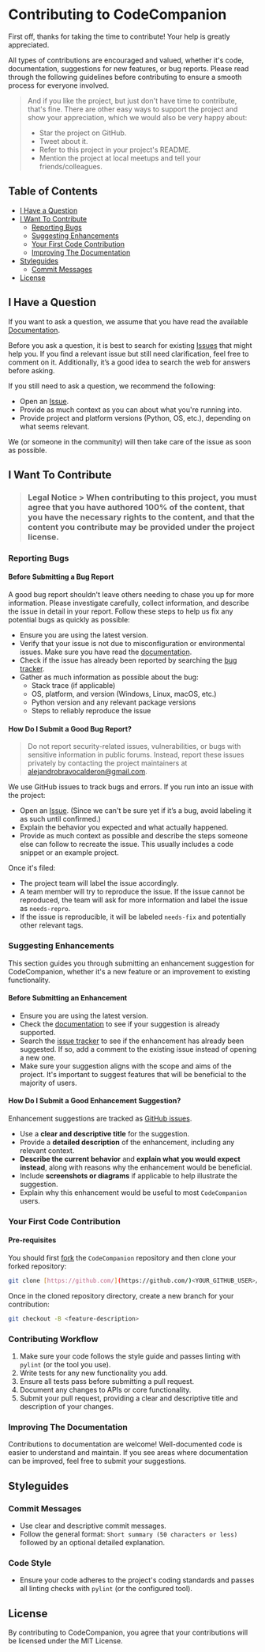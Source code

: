 # Contributing to CodeCompanion

First off, thanks for taking the time to contribute! Your help is greatly appreciated.

All types of contributions are encouraged and valued, whether it's code, documentation, suggestions for new features, or bug reports. Please read through the following guidelines before contributing to ensure a smooth process for everyone involved.

> And if you like the project, but just don't have time to contribute, that's fine. There are other easy ways to support the project and show your appreciation, which we would also be very happy about:
> - Star the project on GitHub.
> - Tweet about it.
> - Refer to this project in your project's README.
> - Mention the project at local meetups and tell your friends/colleagues.

## Table of Contents

- [I Have a Question](#i-have-a-question)
- [I Want To Contribute](#i-want-to-contribute)
  - [Reporting Bugs](#reporting-bugs)
  - [Suggesting Enhancements](#suggesting-enhancements)
  - [Your First Code Contribution](#your-first-code-contribution)
  - [Improving The Documentation](#improving-the-documentation)
- [Styleguides](#styleguides)
  - [Commit Messages](#commit-messages)
- [License](#license)

## I Have a Question

If you want to ask a question, we assume that you have read the available [Documentation](https://github.com/Alejandro-Bravo2/proyectoDigitalizacion/blob/main/README.md).

Before you ask a question, it is best to search for existing [Issues](https://github.com/Alejandro-Bravo2/proyectoDigitalizacion/issues) that might help you. If you find a relevant issue but still need clarification, feel free to comment on it. Additionally, it’s a good idea to search the web for answers before asking.

If you still need to ask a question, we recommend the following:

- Open an [Issue](https://github.com/Alejandro-Bravo2/proyectoDigitalizacion/issues/new).
- Provide as much context as you can about what you're running into.
- Provide project and platform versions (Python, OS, etc.), depending on what seems relevant.

We (or someone in the community) will then take care of the issue as soon as possible.

## I Want To Contribute

> ### Legal Notice > When contributing to this project, you must agree that you have authored 100% of the content, that you have the necessary rights to the content, and that the content you contribute may be provided under the project license.

### Reporting Bugs

#### Before Submitting a Bug Report

A good bug report shouldn't leave others needing to chase you up for more information. Please investigate carefully, collect information, and describe the issue in detail in your report. Follow these steps to help us fix any potential bugs as quickly as possible:

- Ensure you are using the latest version.
- Verify that your issue is not due to misconfiguration or environmental issues. Make sure you have read the [documentation](https://github.com/Alejandro-Bravo2/proyectoDigitalizacion/blob/main/README.md).
- Check if the issue has already been reported by searching the [bug tracker](https://github.com/Alejandro-Bravo2/proyectoDigitalizacion/issues?q=label%3Abug).
- Gather as much information as possible about the bug:
  - Stack trace (if applicable)
  - OS, platform, and version (Windows, Linux, macOS, etc.)
  - Python version and any relevant package versions
  - Steps to reliably reproduce the issue

#### How Do I Submit a Good Bug Report?

> Do not report security-related issues, vulnerabilities, or bugs with sensitive information in public forums. Instead, report these issues privately by contacting the project maintainers at alejandrobravocalderon@gmail.com.

We use GitHub issues to track bugs and errors. If you run into an issue with the project:

- Open an [Issue](https://github.com/Alejandro-Bravo2/proyectoDigitalizacion/issues/new). (Since we can't be sure yet if it’s a bug, avoid labeling it as such until confirmed.)
- Explain the behavior you expected and what actually happened.
- Provide as much context as possible and describe the steps someone else can follow to recreate the issue. This usually includes a code snippet or an example project.

Once it's filed:

- The project team will label the issue accordingly.
- A team member will try to reproduce the issue. If the issue cannot be reproduced, the team will ask for more information and label the issue as `needs-repro`.
- If the issue is reproducible, it will be labeled `needs-fix` and potentially other relevant tags.

### Suggesting Enhancements

This section guides you through submitting an enhancement suggestion for CodeCompanion, whether it's a new feature or an improvement to existing functionality.

#### Before Submitting an Enhancement

- Ensure you are using the latest version.
- Check the [documentation](https://github.com/Alejandro-Bravo2/proyectoDigitalizacion/blob/main/README.md) to see if your suggestion is already supported.
- Search the [issue tracker](https://github.com/Alejandro-Bravo2/proyectoDigitalizacion/issues) to see if the enhancement has already been suggested. If so, add a comment to the existing issue instead of opening a new one.
- Make sure your suggestion aligns with the scope and aims of the project. It's important to suggest features that will be beneficial to the majority of users.

#### How Do I Submit a Good Enhancement Suggestion?

Enhancement suggestions are tracked as [GitHub issues](https://github.com/Alejandro-Bravo2/proyectoDigitalizacion/issues).

- Use a **clear and descriptive title** for the suggestion.
- Provide a **detailed description** of the enhancement, including any relevant context.
- **Describe the current behavior** and **explain what you would expect instead**, along with reasons why the enhancement would be beneficial.
- Include **screenshots or diagrams** if applicable to help illustrate the suggestion.
- Explain why this enhancement would be useful to most `CodeCompanion` users.

### Your First Code Contribution

#### Pre-requisites

You should first [fork](https://docs.github.com/en/pull-requests/collaborating-with-pull-requests/working-with-forks/fork-a-repo) the `CodeCompanion` repository and then clone your forked repository:

```bash
git clone [https://github.com/](https://github.com/)<YOUR_GITHUB_USER>/proyectoDigitalizacion.git
```

Once in the cloned repository directory, create a new branch for your contribution:

```bash
git checkout -B <feature-description>
```

### Contributing Workflow

1. Make sure your code follows the style guide and passes linting with `pylint` (or the tool you use).
2. Write tests for any new functionality you add.
3. Ensure all tests pass before submitting a pull request.
4. Document any changes to APIs or core functionality.
5. Submit your pull request, providing a clear and descriptive title and description of your changes.

### Improving The Documentation

Contributions to documentation are welcome! Well-documented code is easier to understand and maintain. If you see areas where documentation can be improved, feel free to submit your suggestions.

## Styleguides

### Commit Messages

- Use clear and descriptive commit messages.
- Follow the general format: `Short summary (50 characters or less)` followed by an optional detailed explanation.

### Code Style

- Ensure your code adheres to the project's coding standards and passes all linting checks with `pylint` (or the configured tool).

## License

By contributing to CodeCompanion, you agree that your contributions will be licensed under the MIT License.
